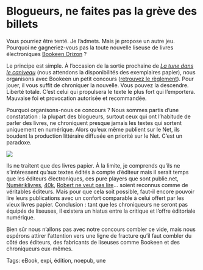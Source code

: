 # Blogueurs, ne faites pas la grève des billets

Vous pourriez être tenté. Je l’admets. Mais je propose un autre jeu. Pourquoi ne gagneriez-vous pas la toute nouvelle liseuse de livres électroniques [Bookeen Orizon](http://www.bookeen.com/fr/cybook/?id=2) ?

Le principe est simple. À l’occasion de la sortie prochaine de [*La tune dans le caniveau*](http://blog.tcrouzet.com/tune-caniveau/) (nous attendons la disponibilités des exemplaires papier), nous organisons avec Bookeen un petit concours ([retrouvez le règlement](http://blog.tcrouzet.com/tune-caniveau/concours/)). Pour jouer, il vous suffit de chroniquer la nouvelle. Vous pouvez la descendre. Liberté totale. C’est celui qui propulsera le texte le plus fort qui l’emportera. Mauvaise foi et provocation autorisée et recommandée.

Pourquoi organisons-nous ce concours ? Nous sommes partis d’une constatation : la plupart des blogueurs, surtout ceux qui ont l’habitude de parler des livres, ne chroniquent presque jamais les textes qui sortent uniquement en numérique. Alors qu’eux même publient sur le Net, ils boudent la production littéraire diffusée en priorité sur le Net. C’est un paradoxe.

![](http://blog.tcrouzet.comhttps://tcrouzet.com/images_tc/2010/10/cybookorizon.jpg)

Ils ne traitent que des livres papier. À la limite, je comprends qu’ils ne s’intéressent qu’aux textes édités à compte d’éditeur mais il serait temps que les éditeurs électroniques, ces pure players que sont publie.net, [Numériklivres](), [40k](http://www.40kbooks.com/), [Robert ne veut pas lire](http://robertneveutpaslire.com/)… soient reconnus comme de véritables éditeurs. Mais pour que cela soit possible, faut-il encore pouvoir lire leurs publications avec un confort comparable à celui offert par les vieux livres papier. Conclusion : tant que les chroniqueurs ne seront pas équipés de liseuses, il existera un hiatus entre la critique et l’offre éditoriale numérique.

Bien sûr nous n’allons pas avec notre concours combler ce vide, mais nous espérons attirer l’attention vers une ligne de fracture qu’il faut combler du côté des éditeurs, des fabricants de liseuses comme Bookeen et des chroniqueurs eux-mêmes.

Tags: eBook, expi, édition, noepub, une